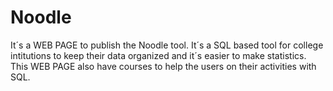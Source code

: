 # Noodle
It´s a WEB PAGE to publish the Noodle tool. It´s a SQL based tool for college intitutions to keep their data organized and it´s easier to make statistics.
This WEB PAGE also have courses to help the users on their activities with SQL. 
